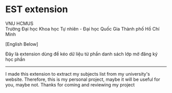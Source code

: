 # EST extension

VNU HCMUS  
Trường Đại học Khoa học Tự nhiên - Đại học Quốc Gia Thành phố Hồ Chí Minh  

[English Below]  

Đây là extension dùng để kéo dữ liệu từ phần danh sách lớp mở đăng ký học phần  


------------------------------------------------------------------------------  

I made this extension to extract my subjects list from my university's website. Therefore, this is my personal project, maybe it will be useful for you, maybe not. Thanks for coming and reviewing my project  

